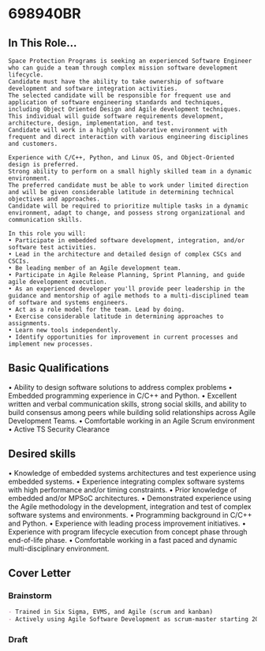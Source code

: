 # 698940BR

## In This Role...
```
Space Protection Programs is seeking an experienced Software Engineer who can guide a team through complex mission software development lifecycle. 
Candidate must have the ability to take ownership of software development and software integration activities. 
The selected candidate will be responsible for frequent use and application of software engineering standards and techniques, including Object Oriented Design and Agile development techniques. 
This individual will guide software requirements development, architecture, design, implementation, and test. 
Candidate will work in a highly collaborative environment with frequent and direct interaction with various engineering disciplines and customers.

Experience with C/C++, Python, and Linux OS, and Object-Oriented design is preferred. 
Strong ability to perform on a small highly skilled team in a dynamic environment. 
The preferred candidate must be able to work under limited direction and will be given considerable latitude in determining technical objectives and approaches. 
Candidate will be required to prioritize multiple tasks in a dynamic environment, adapt to change, and possess strong organizational and communication skills.

In this role you will:
• Participate in embedded software development, integration, and/or software test activities.
• Lead in the architecture and detailed design of complex CSCs and CSCIs.
• Be leading member of an Agile development team. 
• Participate in Agile Release Planning, Sprint Planning, and guide agile development execution. 
• As an experienced developer you'll provide peer leadership in the guidance and mentorship of agile methods to a multi-disciplined team of software and systems engineers.
• Act as a role model for the team. Lead by doing.
• Exercise considerable latitude in determining approaches to assignments.
• Learn new tools independently.
• Identify opportunities for improvement in current processes and implement new processes.

```

## Basic Qualifications
• Ability to design software solutions to address complex problems
• Embedded programming experience in C/C++ and Python.
• Excellent written and verbal communication skills, strong social skills, and ability to build consensus among peers while building solid relationships across Agile Development Teams.
• Comfortable working in an Agile Scrum environment
• Active TS Security Clearance


## Desired skills
• Knowledge of embedded systems architectures and test experience using embedded systems.
• Experience integrating complex software systems with high performance and/or timing constraints.
• Prior knowledge of embedded and/or MPSoC architectures.
• Demonstrated experience using the Agile methodology in the development, integration and test of complex software systems and environments.
• Programming background in C/C++ and Python.
• Experience with leading process improvement initiatives.
• Experience with program lifecycle execution from concept phase through end-of-life phase.
• Comfortable working in a fast paced and dynamic multi-disciplinary environment.




## Cover Letter

### Brainstorm
```markdown
- Trained in Six Sigma, EVMS, and Agile (scrum and kanban)
- Actively using Agile Software Development as scrum-master starting 2013, and applying "scrumban"
```



### Draft
```text
```
